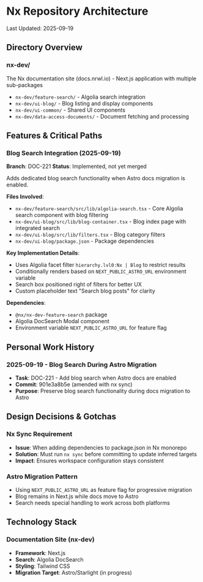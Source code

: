 # Nx Repository Architecture

Last Updated: 2025-09-19

## Directory Overview

### nx-dev/
The Nx documentation site (docs.nrwl.io) - Next.js application with multiple sub-packages

- `nx-dev/feature-search/` - Algolia search integration
- `nx-dev/ui-blog/` - Blog listing and display components
- `nx-dev/ui-common/` - Shared UI components
- `nx-dev/data-access-documents/` - Document fetching and processing

## Features & Critical Paths

### Blog Search Integration (2025-09-19)
**Branch**: DOC-221
**Status**: Implemented, not yet merged

Adds dedicated blog search functionality when Astro docs migration is enabled.

**Files Involved**:
- `nx-dev/feature-search/src/lib/algolia-search.tsx` - Core Algolia search component with blog filtering
- `nx-dev/ui-blog/src/lib/blog-container.tsx` - Blog index page with integrated search
- `nx-dev/ui-blog/src/lib/filters.tsx` - Blog category filters
- `nx-dev/ui-blog/package.json` - Package dependencies

**Key Implementation Details**:
- Uses Algolia facet filter `hierarchy.lvl0:Nx | Blog` to restrict results
- Conditionally renders based on `NEXT_PUBLIC_ASTRO_URL` environment variable
- Search box positioned right of filters for better UX
- Custom placeholder text "Search blog posts" for clarity

**Dependencies**:
- `@nx/nx-dev-feature-search` package
- Algolia DocSearch Modal component
- Environment variable `NEXT_PUBLIC_ASTRO_URL` for feature flag

## Personal Work History

### 2025-09-19 - Blog Search During Astro Migration
- **Task**: DOC-221 - Add blog search when Astro docs are enabled
- **Commit**: 901e3a8b5e (amended with nx sync)
- **Purpose**: Preserve blog search functionality during docs migration to Astro

## Design Decisions & Gotchas

### Nx Sync Requirement
- **Issue**: When adding dependencies to package.json in Nx monorepo
- **Solution**: Must run `nx sync` before committing to update inferred targets
- **Impact**: Ensures workspace configuration stays consistent

### Astro Migration Pattern
- Using `NEXT_PUBLIC_ASTRO_URL` as feature flag for progressive migration
- Blog remains in Next.js while docs move to Astro
- Search needs special handling to work across both platforms

## Technology Stack

### Documentation Site (nx-dev)
- **Framework**: Next.js
- **Search**: Algolia DocSearch
- **Styling**: Tailwind CSS
- **Migration Target**: Astro/Starlight (in progress)
